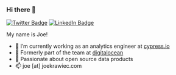 ### Hi there 👋

[![Twitter Badge](https://img.shields.io/badge/Twitter-Profile-informational?style=flat&logo=twitter&logoColor=white&color=1CA2F1)](https://twitter.com/simply-joe-llc)
[![LinkedIn Badge](https://img.shields.io/badge/LinkedIn-Profile-informational?style=flat&logo=linkedin&logoColor=white&color=0D76A8)](https://www.linkedin.com/in/joseph-krawiec/)

My name is Joe! 
- 🔭 I’m currently working as an analytics engineer at [cypress.io](https://www.cypress.io/)
- 🦈 Formerly part of the team at [digitalocean](https://www.digitalocean.com/)
- 🌱 Passionate about open source data products
- 📫 joe [at] joekrawiec.com
